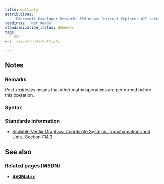 ```yaml
---
title: multiply
attributions:
  - 'Microsoft Developer Network: [[Windows Internet Explorer API reference](http://msdn.microsoft.com/en-us/library/ie/hh828809%28v=vs.85%29.aspx) Article]'
readiness: 'Not Ready'
standardization_status: Unknown
tags:
  - SVG
uri: svg/methods/multiply

---
```

## <span>Notes</span>

### <span>Remarks</span>

*Post-multiplies* means that other matrix operations are performed before this operation.

### <span>Syntax</span>

### <span>Standards information</span>

-   [Scalable Vector Graphics: Coordinate Systems, Transformations and Units](http://go.microsoft.com/fwlink/p/?linkid=204735), Section 7.14.3

## <span>See also</span>

### <span>Related pages (MSDN)</span>

-   [**SVGMatrix**](/svg/objects/SVGMatrix)
